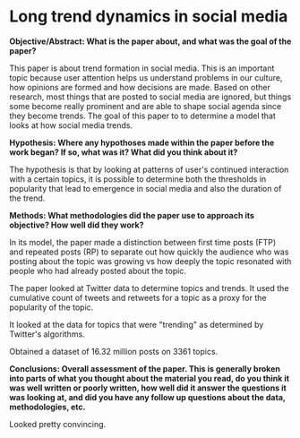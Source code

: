 # Long trend dynamics in social media

**Objective/Abstract: What is the paper about, and what was the goal of the paper?**

This paper is about trend formation in social media. This is an important topic because user attention helps us understand problems in our culture, how opinions are formed and how decisions are made. Based on other research, most things that are posted to social media are ignored, but things some become really prominent and are able to shape social agenda since they become trends. The goal of this paper to to determine a model that looks at how social media trends.

**Hypothesis: Where any hypothoses made within the paper before the work began? If so, what was it? What did you think about it?**

The hypothesis is that by looking at patterns of user's continued interaction with a certain topics, it is possible to determine both the thresholds in popularity that lead to emergence in social media and also the duration of the trend.

**Methods: What methodologies did the paper use to approach its objective? How well did they work?**

In its model, the paper made a distinction between first time posts (FTP) and repeated posts (RP) to separate out how quickly the audience who was posting about the topic was growing vs how deeply the topic resonated with people who had already posted about the topic.

The paper looked at Twitter data to determine topics and trends. It used the cumulative count of tweets and retweets for a topic as a proxy for the popularity of the topic.

It looked at the data for topics that were "trending" as determined by Twitter's algorithms.

Obtained a dataset of 16.32 million posts on 3361 topics.

**Conclusions: Overall assessment of the paper. This is generally broken into parts of what you thought about the material you read, do you think it was well written or poorly written, how well did it answer the questions it was looking at, and did you have any follow up questions about the data, methodologies, etc.**

Looked pretty convincing.
